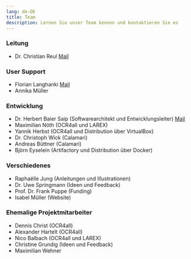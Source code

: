 ```yaml
---
lang: de-DE
title: Team
description: Lernen Sie unser Team kennen und kontaktieren Sie es
---
```

### Leitung
- Dr. Christian Reul [Mail](mailto:christian.reul@uni-wuerzburg.de?subject=ocr4all%20Kontakt)

### User Support
- Florian Langhanki [Mail](mailto:florian.langhanki@uni-wuerzburg.de?subject=ocr4all%20Kontakt)
- Annika Müller

### Entwicklung
- Dr. Herbert Baier Saip (Softwarearchitekt und Entwicklungsleiter) [Mail](mailto:herbert.baier@uni-wuerzburg.de?subject=ocr4all%20Kontakt)
- Maximilian Nöth (OCR4all und LAREX)
- Yannik Herbst (OCR4all und Distribution über VirtualBox)
- Dr. Christoph Wick (Calamari)
- Andreas Büttner (Calamari)
- Björn Eyselein (Artifactory und Distribution über Docker)

### Verschiedenes
- Raphaëlle Jung (Anleitungen und Illustrationen)
- Dr. Uwe Springmann (Ideen und Feedback)
- Prof. Dr. Frank Puppe (Funding)
- Isabel Müller (Website)

### Ehemalige Projektmitarbeiter
- Dennis Christ (OCR4all)
- Alexander Hartelt (OCR4all)
- Nico Balbach (OCR4all und LAREX)
- Christine Grundig (Ideen und Feedback)
- Maximilian Wehner
